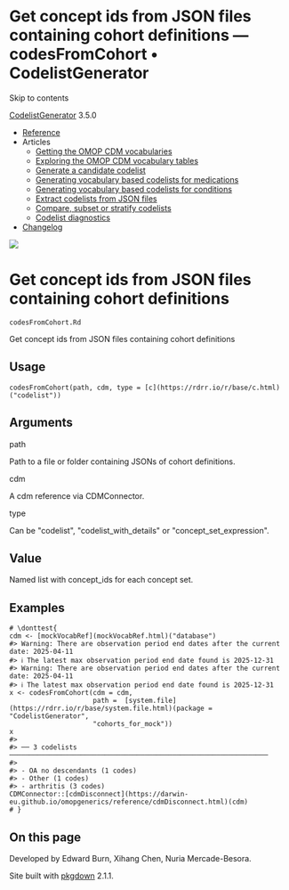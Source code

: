 # Get concept ids from JSON files containing cohort definitions — codesFromCohort • CodelistGenerator

Skip to contents

[CodelistGenerator](../index.html) 3.5.0

  * [Reference](../reference/index.html)
  * Articles
    * [Getting the OMOP CDM vocabularies](../articles/a01_GettingOmopCdmVocabularies.html)
    * [Exploring the OMOP CDM vocabulary tables](../articles/a02_ExploreCDMvocabulary.html)
    * [Generate a candidate codelist](../articles/a03_GenerateCandidateCodelist.html)
    * [Generating vocabulary based codelists for medications](../articles/a04_GenerateVocabularyBasedCodelist.html)
    * [Generating vocabulary based codelists for conditions](../articles/a04b_icd_codes.html)
    * [Extract codelists from JSON files](../articles/a05_ExtractCodelistFromJSONfile.html)
    * [Compare, subset or stratify codelists](../articles/a06_CreateSubsetsFromCodelist.html)
    * [Codelist diagnostics](../articles/a07_RunCodelistDiagnostics.html)
  * [Changelog](../news/index.html)




![](../logo.png)

# Get concept ids from JSON files containing cohort definitions

`codesFromCohort.Rd`

Get concept ids from JSON files containing cohort definitions

## Usage
    
    
    codesFromCohort(path, cdm, type = [c](https://rdrr.io/r/base/c.html)("codelist"))

## Arguments

path
    

Path to a file or folder containing JSONs of cohort definitions.

cdm
    

A cdm reference via CDMConnector.

type
    

Can be "codelist", "codelist_with_details" or "concept_set_expression".

## Value

Named list with concept_ids for each concept set.

## Examples
    
    
    # \donttest{
    cdm <- [mockVocabRef](mockVocabRef.html)("database")
    #> Warning: There are observation period end dates after the current date: 2025-04-11
    #> ℹ The latest max observation period end date found is 2025-12-31
    #> Warning: There are observation period end dates after the current date: 2025-04-11
    #> ℹ The latest max observation period end date found is 2025-12-31
    x <- codesFromCohort(cdm = cdm,
                         path =  [system.file](https://rdrr.io/r/base/system.file.html)(package = "CodelistGenerator",
                         "cohorts_for_mock"))
    x
    #> 
    #> ── 3 codelists ─────────────────────────────────────────────────────────────────
    #> 
    #> - OA no descendants (1 codes)
    #> - Other (1 codes)
    #> - arthritis (3 codes)
    CDMConnector::[cdmDisconnect](https://darwin-eu.github.io/omopgenerics/reference/cdmDisconnect.html)(cdm)
    # }
    
    

## On this page

Developed by Edward Burn, Xihang Chen, Nuria Mercade-Besora.

Site built with [pkgdown](https://pkgdown.r-lib.org/) 2.1.1.
